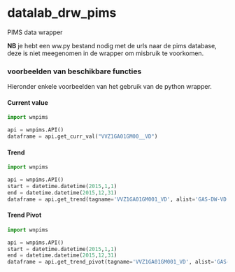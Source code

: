 # datalab_drw_pims
PIMS data wrapper

**NB** je hebt een ww.py bestand nodig met de urls naar de pims database, deze is niet meegenomen in de wrapper om misbruik te voorkomen.

### voorbeelden van beschikbare functies 
Hieronder enkele voorbeelden van het gebruik van de python wrapper.

#### Current value
```python
import wnpims

api = wnpims.API()
dataframe = api.get_curr_val("VVZ1GA01GM00__VD")
```

#### Trend
```python
import wnpims

api = wnpims.API()
start = datetime.datetime(2015,1,1)
end = datetime.datetime(2015,12,31)
dataframe = api.get_trend(tagname='VVZ1GA01GM001_VD', alist='GAS-DW-VD', start=start, end=end)
```

#### Trend Pivot
```python
import wnpims

api = wnpims.API()
start = datetime.datetime(2015,1,1)
end = datetime.datetime(2015,12,31)
dataframe = api.get_trend_pivot(tagname='VVZ1GA01GM001_VD', alist='GAS-DW-VD', start=start, end=end)
```
